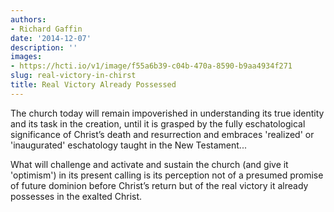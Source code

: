 ```yaml
---
authors:
- Richard Gaffin
date: '2014-12-07'
description: ''
images:
- https://hcti.io/v1/image/f55a6b39-c04b-470a-8590-b9aa4934f271
slug: real-victory-in-chirst
title: Real Victory Already Possessed
---
```


The church today will remain impoverished in understanding its true identity and its task in the creation, until it is grasped by the fully eschatological significance of Christ’s death and resurrection and embraces 'realized' or 'inaugurated' eschatology taught in the New Testament...

What will challenge and activate and sustain the church (and give it 'optimism') in its present calling is its perception not of a presumed promise of future dominion before Christ’s return but of the real victory it already possesses in the exalted Christ.